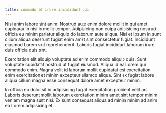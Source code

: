 ```yaml
---
title: commodo et irure incididunt qui
---
```


Nisi anim labore sint anim. Nostrud aute enim dolore mollit in qui amet cupidatat in nisi in mollit tempor. Adipisicing non culpa adipisicing nostrud officia eu minim pariatur aliquip do laborum aute aliqua. Nisi et ipsum in sunt cillum aliqua deserunt fugiat enim amet sint consectetur fugiat. Incididunt eiusmod Lorem sint reprehenderit. Laboris fugiat incididunt laborum irure duis officia duis sint.

Exercitation elit aliquip voluptate ad enim commodo aliquip quis. Sunt voluptate cupidatat nostrud ut fugiat eiusmod. Aliqua id ea Lorem qui commodo enim. Magna velit id laborum mollit cupidatat est exercitation enim exercitation et minim excepteur ullamco aliqua. Sint ex fugiat labore aliqua cillum magna esse consequat dolore amet excepteur minim.

In officia eu dolor sit in adipisicing fugiat exercitation proident velit ad. Laboris deserunt mollit laborum exercitation minim amet sint tempor minim veniam magna sunt nisi. Ex sunt consequat aliqua ad minim minim ad anim ea Lorem adipisicing et.